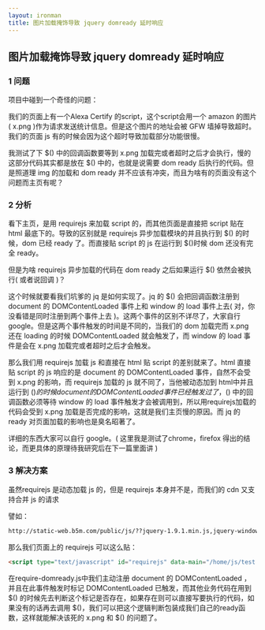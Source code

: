 ```yaml
---
layout: ironman
title: 图片加载掩饰导致 jquery domready 延时响应
---
```

图片加载掩饰导致 jquery domready 延时响应
-----------------------------------------

### 1 问题
项目中碰到一个奇怪的问题：

我们的页面上有一个Alexa Certify 的script，这个script会用一个 amazon 的图片( x.png )作为请求发送统计信息。但是这个图片的地址会被 GFW 墙掉导致超时。我们的页面 js 有的时候会因为这个超时导致加载部分功能很慢。

我测试了下 $() 中的回调函数要等到 x.png 加载完或者超时之后才会执行，慢的这部分代码其实都是放在 $() 中的，也就是说需要 dom ready 后执行的代码。但是照道理 img 的加载和 dom ready 并不应该有冲突，而且为啥有的页面没有这个问题而主页有呢？

### 2 分析

看下主页，是用 requirejs 来加载 script 的，而其他页面是直接把 script 贴在 html 最底下的。导致的区别就是 requirejs 异步加载模块的并且执行到 $() 的时候，dom 已经 ready 了。而直接贴 script 的 js 在运行到 $()时候 dom 还没有完全 ready。

但是为啥 requirejs 异步加载的代码在 dom ready 之后如果运行 $() 依然会被执行( 或者说回调 )？

这个时候就要看我们坑爹的 jq 是如何实现了。jq 的 $() 会把回调函数注册到 document 的 DOMContentLoaded 事件上和 window 的 load 事件上去( 对，你没看错是同时注册到两个事件上去 )。这两个事件的区别不详尽了，大家自行google。但是这两个事件触发的时间是不同的，当我们的 dom 加载完而 x.png 还在 loading 的时候 DOMContentLoaded 就会触发了，而 window 的 load 事件是会在 x.png 加载完或者超时之后才会触发。

那么我们用 requirejs 加载 js 和直接在 html 贴 script 的差别就来了。html 直接贴 script 的 js 响应的是 document 的 DOMContentLoaded 事件，自然不会受到 x.png 的影响，而 requirejs 加载的 js 就不同了，当他被动态加到 html中并且运行到 $() 的时候 document 的 DOMContentLoaded 事件已经触发过了，$() 中的回调函数必须等待 window 的 load 事件触发才会被调用到，所以用requirejs加载的代码会受到 x.png 加载是否完成的影响，这就是我们主页慢的原因。而 jq 的 ready 对页面加载的影响也是臭名昭著了。

详细的东西大家可以自行 google。( 这里我是测试了chrome，firefox 得出的结论，而更具体的原理待我研究后在下一篇里面讲 )

### 3 解决方案

虽然requirejs 是动态加载 js 的，但是 requirejs 本身并不是，而我们的 cdn 又支持合并 js 的请求

譬如：

```html
http://static-web.b5m.com/public/js/??jquery-1.9.1.min.js,jquery-window.js,imglazyload.min.js?_a=1&v=2015412015043014435154
```

那么我们页面上的 requirejs 可以这么贴：

```html
<script type="text/javascript" id="requirejs" data-main="/home/js/test.js" src="http://CDN/public/js/??require-min.js,require-domready.js?_a=1"></script>`
```

在require-domready.js中我们主动注册 document 的 DOMContentLoaded ，并且在此事件触发时标记 DOMContentLoaded 已触发，而其他业务代码在用到 $() 的时候先去判断这个标记是否存在，如果存在则可以直接写要执行的代码，如果没有的话再去调用 $()，我们可以把这个逻辑判断包装成我们自己的ready函数，这样就能解决该死的 x.png 和 $() 的问题了。